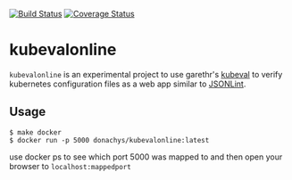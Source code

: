 [![Build Status](https://travis-ci.org/donachys/kubevalonline.svg?branch=master)](https://travis-ci.org/donachys/kubevalonline) [![Coverage Status](https://coveralls.io/repos/github/donachys/kubevalonline/badge.svg?branch=master)](https://coveralls.io/github/donachys/kubevalonline?branch=master)
# kubevalonline

`kubevalonline` is an experimental project to use garethr's [kubeval](https://github.com/garethr/kubeval) to verify kubernetes configuration files as a web app similar to [JSONLint](jsonlint.com).

## Usage

```
$ make docker
$ docker run -p 5000 donachys/kubevalonline:latest
```

use docker ps to see which port 5000 was mapped to and then open your browser to `localhost:mappedport`



